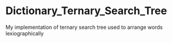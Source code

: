 # Dictionary_Ternary_Search_Tree
My implementation of ternary search tree used to arrange words lexiographically
